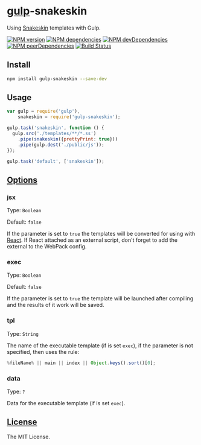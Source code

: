 [gulp](http://gulpjs.com/)-snakeskin
====================================

Using [Snakeskin](https://github.com/SnakeskinTpl/Snakeskin) templates with Gulp.

[![NPM version](http://img.shields.io/npm/v/gulp-snakeskin.svg?style=flat)](http://badge.fury.io/js/gulp-snakeskin)
[![NPM dependencies](http://img.shields.io/david/SnakeskinTpl/gulp-snakeskin.svg?style=flat)](https://david-dm.org/SnakeskinTpl/gulp-snakeskin)
[![NPM devDependencies](http://img.shields.io/david/dev/SnakeskinTpl/gulp-snakeskin.svg?style=flat)](https://david-dm.org/SnakeskinTpl/gulp-snakeskin#info=devDependencies&view=table)
[![NPM peerDependencies](https://david-dm.org/SnakeskinTpl/gulp-snakeskin/peer-status.svg)](https://david-dm.org/SnakeskinTpl/gulp-snakeskin#info=peerDependencies)
[![Build Status](http://img.shields.io/travis/SnakeskinTpl/gulp-snakeskin.svg?style=flat&branch=master)](https://travis-ci.org/SnakeskinTpl/gulp-snakeskin)

## Install

```bash
npm install gulp-snakeskin --save-dev
```

## Usage

```js
var gulp = require('gulp'),
    snakeskin = require('gulp-snakeskin');

gulp.task('snakeskin', function () {
  gulp.src('./templates/**/*.ss')
    .pipe(snakeskin({prettyPrint: true}))
    .pipe(gulp.dest('./public/js'));
});

gulp.task('default', ['snakeskin']);
```

## [Options](http://snakeskintpl.github.io/docs/api.html#compile--opt_params)
### jsx

Type: `Boolean`

Default: `false`

If the parameter is set to `true` the templates will be converted for using with [React](https://facebook.github.io/react/index.html).
If React attached as an external script, don't forget to add the external to the WebPack config.

### exec

Type: `Boolean`

Default: `false`

If the parameter is set to `true` the template will be launched after compiling and the results of it work will be saved.

### tpl

Type: `String`

The name of the executable template (if is set `exec`), if the parameter is not specified, then uses the rule:

```js
%fileName% || main || index || Object.keys().sort()[0];
```

### data

Type: `?`

Data for the executable template (if is set `exec`).

## [License](https://github.com/SnakeskinTpl/gulp-snakeskin/blob/master/LICENSE)

The MIT License.
